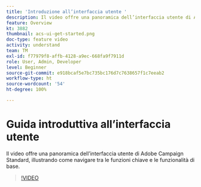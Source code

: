 ```yaml
---
title: 'Introduzione all’interfaccia utente '
description: Il video offre una panoramica dell’interfaccia utente di Adobe Campaign Standard, delle funzioni chiave e delle funzionalità di base.
feature: Overview
kt: 3882
thumbnail: acs-ui-get-started.png
doc-type: feature video
activity: understand
team: TM
exl-id: f77979f8-affb-4128-a9ec-668fa9f7911d
role: User, Admin, Developer
level: Beginner
source-git-commit: e918bcaf5e7bc735bc176d7c7638657f1c7eeab2
workflow-type: ht
source-wordcount: '54'
ht-degree: 100%

---
```


# Guida introduttiva all’interfaccia utente

Il video offre una panoramica dell’interfaccia utente di Adobe Campaign Standard, illustrando come navigare tra le funzioni chiave e le funzionalità di base.

>[!VIDEO](https://video.tv.adobe.com/v/18469?quality=12)
